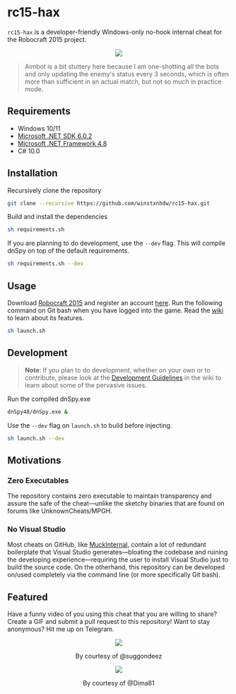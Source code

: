# rc15-hax

`rc15-hax` is a developer-friendly Windows-only no-hook internal cheat for the Robocraft 2015 project.

<div align="center">
    <img src="resources/showcase.gif" />
</div>

> Aimbot is a bit stuttery here because I am one-shotting all the bots and only updating the enemy's status every 3 seconds, which is often more than sufficient in an actual match, but not so much in practice mode.

## Requirements

- Windows 10/11
- [Microsoft .NET SDK 6.0.2](https://dotnet.microsoft.com/en-us/download/dotnet/thank-you/sdk-6.0.300-windows-x64-installer)
- [Microsoft .NET Framework 4.8](https://dotnet.microsoft.com/en-us/download/dotnet-framework/thank-you/net48-developer-pack-offline-installer)
- C# 10.0

## Installation

Recursively clone the repository

```bash
git clone --recursive https://github.com/winstxnhdw/rc15-hax.git
```

Build and install the dependencies

```bash
sh requirements.sh
```

If you are planning to do development, use the `--dev` flag. This will compile dnSpy on top of the default requirements.

```bash
sh requirements.sh --dev
```

## Usage

Download [Robocraft 2015](https://drive.google.com/file/d/1T3i7x2OC0GuELEWjSt_fuWAge-xAsZEi/view?usp=sharing) and register an account [here](https://phoenixsoftworks.net/register.html). Run the following command on Git bash when you have logged into the game. Read the [wiki](https://github.com/winstxnhdw/rc15-hax/wiki/Features) to learn about its features.

```bash
sh launch.sh
```

## Development

>**Note**: If you plan to do development, whether on your own or to contribute, please look at the [Development Guidelines](https://github.com/winstxnhdw/rc15-hax/wiki/Development-Guidelines) in the wiki to learn about some of the pervasive issues.

Run the compiled dnSpy.exe

```bash
dnSpy48/dnSpy.exe &
```

Use the `--dev` flag on `launch.sh` to build before injecting.

```bash
sh launch.sh --dev
```

## Motivations

### Zero Executables

The repository contains zero executable to maintain transparency and assure the safe of the cheat—unlike the sketchy binaries that are found on forums like UnknownCheats/MPGH.

### No Visual Studio

Most cheats on GitHub, like [MuckInternal](https://github.com/win32kbase/MuckInternal), contain a lot of redundant boilerplate that Visual Studio generates—bloating the codebase and ruining the developing experience—requiring the user to install Visual Studio just to build the source code. On the otherhand, this repository can be developed on/used completely via the command line (or more specifically Git bash).

## Featured

Have a funny video of you using this cheat that you are willing to share? Create a GIF and submit a pull request to this repository! Want to stay anonymous? Hit me up on Telegram.

<div align="center">
    <img src="resources/phantom.gif" />
    <p align="center">By courtesy of @suggondeez</p>
</div>

<div align="center">
    <img src="resources/Dima81.gif" />
    <p align="center">By courtesy of @Dima81</p>
</div>
